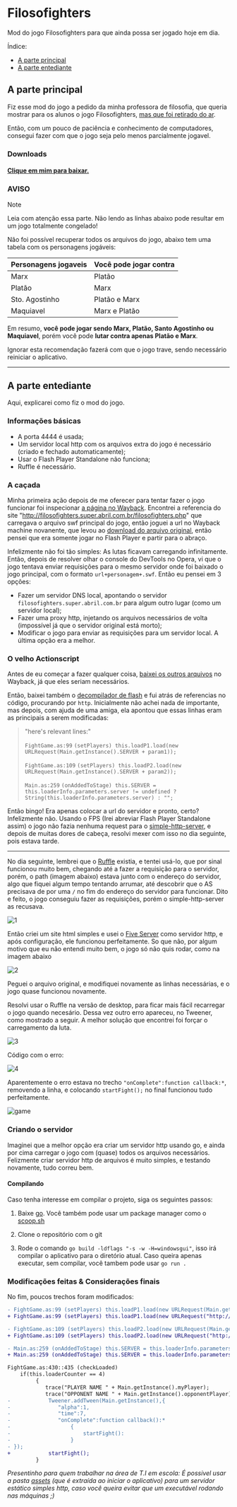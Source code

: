 # Filosofighters
Mod do jogo Filosofighters para que ainda possa ser jogado hoje em dia.

Índice:
- [A parte principal](#a-parte-principal)
- [A parte entediante](#a-parte-entediante)

## A parte principal
Fiz esse mod do jogo a pedido da minha professora de filosofia, que queria mostrar para os alunos o jogo Filosofighters, [mas que foi retirado do ar](https://super.abril.com.br/multimidia/filosofighters-631063.shtml).

Então, com um pouco de paciência e conhecimento de computadores, consegui fazer com que o jogo seja pelo menos parcialmente jogavel.

### Downloads
#### [**Clique em mim para baixar.**](https://github.com/princessmortix/filosofighters/releases/latest)

### AVISO
> [!NOTE]  
> Leia com atenção essa parte. Não lendo as linhas abaixo pode resultar em um jogo totalmente congelado!

Não foi possível recuperar todos os arquivos do jogo, abaixo tem uma tabela com os personagens jogáveis:

| **Personagens jogaveis** | Você pode jogar contra |
|--------------------------|------------------------|
| Marx                     | Platão                 |
| Platão                   | Marx                   |
| Sto. Agostinho           | Platão e Marx          |
| Maquiavel                | Marx e Platão          |

Em resumo, **você pode jogar sendo Marx, Platão, Santo Agostinho ou Maquiavel**, porém você pode **lutar contra apenas Platão e Marx**.

Ignorar esta recomendação fazerá com que o jogo trave, sendo necessário reiniciar o aplicativo.

***

## A parte entediante
Aqui, explicarei como fiz o mod do jogo.

### Informações básicas
- A porta 4444 é usada;
- Um servidor local http com os arquivos extra do jogo é necessário (criado e fechado automaticamente);
- Usar o Flash Player Standalone não funciona;
- Ruffle é necessário.

### A caçada
Minha primeira ação depois de me oferecer para tentar fazer o jogo funcionar foi inspecionar [a página no Wayback](http://web.archive.org/web/20160214191742/https://super.abril.com.br/multimidia/filosofighters-631063.shtml). Encontrei a referencia do site "http://filosofighters.super.abril.com.br/filosofighters.php" que carregava o arquivo swf principal do jogo, então joguei a url no Wayback machine novanente, que levou ao [download do arquivo original](http://web.archive.org/web/20160214191742/http://filosofighters.super.abril.com.br/filosofighters.php), então pensei que era somente jogar no Flash Player e partir para o abraço.

Infelizmente não foi tão simples: As lutas ficavam carregando infinitamente. Então, depois de resolver olhar o console do DevTools no Opera, vi que o jogo tentava enviar requisições para o mesmo servidor onde foi baixado o jogo principal, com o formato `url+personagem+.swf`. Então eu pensei em 3 opções: 
- Fazer um servidor DNS local, apontando o servidor `filosofighters.super.abril.com.br` para algum outro lugar (como um servidor local);
- Fazer uma proxy http, injetando os arquivos necessários de volta (impossível já que o servidor original está morto);
- Modificar o jogo para enviar as requisições para um servidor local.
A última opção era a melhor.

### O velho Actionscript
Antes de eu começar a fazer qualquer coisa, [baixei os outros arquivos](http://web.archive.org/web/*/filosofighters.super.abril.com.br*) no Wayback, já que eles seriam necessários.

Então, baixei também o [decompilador de flash](https://github.com/jindrapetrik/jpexs-decompiler) e fui atrás de referencias no código, procurando por `http`. Inicialmente não achei nada de importante, mas depois, com ajuda de uma amiga, ela apontou que essas linhas eram as principais a serem modificadas:
> "here's relevant lines:"
> 
> `FightGame.as:99` `(setPlayers) this.loadP1.load(new URLRequest(Main.getInstance().SERVER + param1));`
>
> `FightGame.as:109` `(setPlayers) this.loadP2.load(new URLRequest(Main.getInstance().SERVER + param2));` 
>
> `Main.as:259` `(onAddedToStage) this.SERVER = this.loaderInfo.parameters.server != undefined ? String(this.loaderInfo.parameters.server) : "";`

Então bingo! Era apenas colocar a url do servidor e pronto, certo? Infelizmente não.
Usando o FPS (Irei abreviar Flash Player Standalone assim) o jogo não fazia nenhuma request para o [simple-http-server](https://github.com/TheWaWaR/simple-http-server), e depois de muitas dores de cabeça, resolvi mexer com isso no dia seguinte, pois estava tarde.
***
No dia seguinte, lembrei que o [Ruffle](https://ruffle.rs/) existia, e tentei usá-lo, que por sinal funcionou muito bem, chegando até a fazer a requisição para o servidor, porém, o path (imagem abaixo) estava junto com o endereço do servidor, algo que fiquei algum tempo tentando arrumar, até descobrir que o AS precisava de por uma `/` no fim do endereço do servidor para funcionar. Dito e feito, o jogo conseguiu fazer as requisições, porém o simple-http-server as recusava.

![1](./imagens/1.png)


Então criei um site html simples e usei o [Five Server](https://marketplace.visualstudio.com/items?itemName=yandeu.five-server) como servidor http, e após configuração, ele funcionou perfeitamente. So que não, por algum motivo que eu não entendi muito bem, o jogo só não quis rodar, como na imagem abaixo

![2](./imagens/2.png)

Peguei o arquivo original, e modifiquei novamente as linhas necessárias, e o jogo quase funcionou novamente.

Resolvi usar o Ruffle na versão de desktop, para ficar mais fácil recarregar o jogo quando necesário. Dessa vez outro erro apareceu, no Tweener, como mostrado a seguir. A melhor solução que encontrei foi forçar o carregamento da luta.

![3](./imagens/3.png)

Código com o erro:

![4](./imagens/4.png)

Aparentemente o erro estava no trecho `"onComplete":function callback:*`, removendo a linha, e colocando `startFight();` no final funcionou tudo perfeitamente.

![game](./imagens/game_demo.gif)

### Criando o servidor
Imaginei que a melhor opção era criar um servidor http usando go, e ainda por cima carregar o jogo com (quase) todos os arquivos necessários. Felizmente criar servidor http de arquivos é muito simples, e testando novamente, tudo correu bem.

#### Compilando
Caso tenha interesse em compilar o projeto, siga os seguintes passos:
1. Baixe [go](https://go.dev/dl).
Você também pode usar um package manager como o [scoop.sh](https://scoop.sh)

2. Clone o repositório com o git

3. Rode o comando `go build -ldflags "-s -w -H=windowsgui"`, isso irá compilar o aplicativo para o diretório atual.
Caso queira apenas executar, sem compilar, você tambem pode usar `go run .`

### Modificações feitas & Considerações finais
No fim, poucos trechos foram modificados:

```diff
- FightGame.as:99 (setPlayers) this.loadP1.load(new URLRequest(Main.getInstance().SERVER + param1));
+ FightGame.as:99 (setPlayers) this.loadP1.load(new URLRequest("http://127.0.0.1:4444/" + param1));

- FightGame.as:109 (setPlayers) this.loadP2.load(new URLRequest(Main.getInstance().SERVER + param2));
+ FightGame.as:109 (setPlayers) this.loadP2.load(new URLRequest("http://127.0.0.1:4444/" + param2));

- Main.as:259 (onAddedToStage) this.SERVER = this.loaderInfo.parameters.server != undefined ? String(this.loaderInfo.parameters.server) : "";
+ Main.as:259 (onAddedToStage) this.SERVER = this.loaderInfo.parameters.server != undefined ? String(this.loaderInfo.parameters.server) : "http://127.0.0.1:4444/";

FightGame.as:430::435 (checkLoaded)
    if(this.loaderCounter == 4)
         {
            trace("PLAYER NAME " + Main.getInstance().myPlayer);
            trace("OPPONENT NAME " + Main.getInstance().opponentPlayer);
-            Tweener.addTween(Main.getInstance(),{
-	            "alpha":1,
-	            "time":7,
-	            "onComplete":function callback():*
-	                {
-	                	startFight():
-	                }
- });
+            startFight();
         }
```

_Presentinho para quem trabalhar na área de T.I em escola: É possivel usar a pasta [assets](./assets/assets.zip) (que é extraída ao iniciar o aplicativo) para um servidor estático simples http, caso você queira evitar que um executável rodando nas máquinas ;)_
